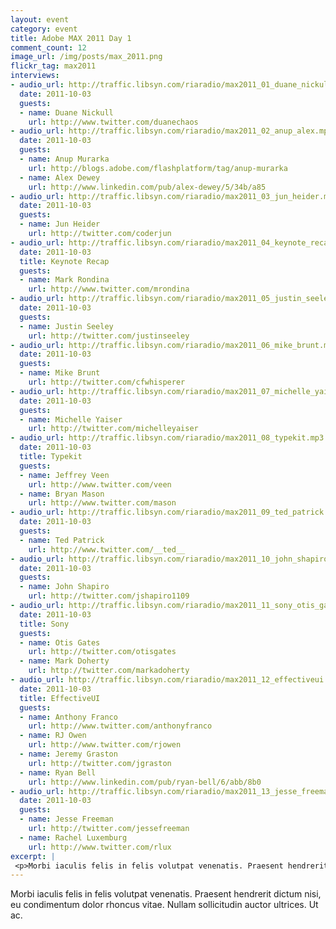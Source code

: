 ```yaml
---
layout: event
category: event
title: Adobe MAX 2011 Day 1
comment_count: 12
image_url: /img/posts/max_2011.png
flickr_tag: max2011
interviews:
- audio_url: http://traffic.libsyn.com/riaradio/max2011_01_duane_nickull.mp3
  date: 2011-10-03
  guests:
  - name: Duane Nickull
    url: http://www.twitter.com/duanechaos
- audio_url: http://traffic.libsyn.com/riaradio/max2011_02_anup_alex.mp3
  date: 2011-10-03
  guests:
  - name: Anup Murarka
    url: http://blogs.adobe.com/flashplatform/tag/anup-murarka
  - name: Alex Dewey
    url: http://www.linkedin.com/pub/alex-dewey/5/34b/a85
- audio_url: http://traffic.libsyn.com/riaradio/max2011_03_jun_heider.mp3
  date: 2011-10-03
  guests:
  - name: Jun Heider
    url: http://twitter.com/coderjun
- audio_url: http://traffic.libsyn.com/riaradio/max2011_04_keynote_recap.mp3
  date: 2011-10-03
  title: Keynote Recap
  guests:
  - name: Mark Rondina
    url: http://www.twitter.com/mrondina
- audio_url: http://traffic.libsyn.com/riaradio/max2011_05_justin_seeley.mp3
  date: 2011-10-03
  guests:
  - name: Justin Seeley
    url: http://twitter.com/justinseeley
- audio_url: http://traffic.libsyn.com/riaradio/max2011_06_mike_brunt.mp3
  date: 2011-10-03
  guests:
  - name: Mike Brunt
    url: http://twitter.com/cfwhisperer
- audio_url: http://traffic.libsyn.com/riaradio/max2011_07_michelle_yaiser.mp3
  date: 2011-10-03
  guests:
  - name: Michelle Yaiser
    url: http://twitter.com/michelleyaiser
- audio_url: http://traffic.libsyn.com/riaradio/max2011_08_typekit.mp3
  date: 2011-10-03
  title: Typekit
  guests:
  - name: Jeffrey Veen
    url: http://www.twitter.com/veen
  - name: Bryan Mason
    url: http://www.twitter.com/mason
- audio_url: http://traffic.libsyn.com/riaradio/max2011_09_ted_patrick.mp3
  date: 2011-10-03
  guests:
  - name: Ted Patrick
    url: http://www.twitter.com/__ted__
- audio_url: http://traffic.libsyn.com/riaradio/max2011_10_john_shapiro.mp3
  date: 2011-10-03
  guests:
  - name: John Shapiro
    url: http://twitter.com/jshapiro1109
- audio_url: http://traffic.libsyn.com/riaradio/max2011_11_sony_otis_gates_mark_doherty.mp3 
  date: 2011-10-03
  title: Sony
  guests:
  - name: Otis Gates
    url: http://twitter.com/otisgates
  - name: Mark Doherty
    url: http://twitter.com/markadoherty
- audio_url: http://traffic.libsyn.com/riaradio/max2011_12_effectiveui.mp3
  date: 2011-10-03
  title: EffectiveUI
  guests:
  - name: Anthony Franco
    url: http://www.twitter.com/anthonyfranco
  - name: RJ Owen
    url: http://www.twitter.com/rjowen
  - name: Jeremy Graston
    url: http://twitter.com/jgraston
  - name: Ryan Bell
    url: http://www.linkedin.com/pub/ryan-bell/6/abb/8b0
- audio_url: http://traffic.libsyn.com/riaradio/max2011_13_jesse_freeman_rachel_luxemburg.mp3
  date: 2011-10-03
  guests:
  - name: Jesse Freeman
    url: http://twitter.com/jessefreeman
  - name: Rachel Luxemburg
    url: http://www.twitter.com/rlux
excerpt: |
 <p>Morbi iaculis felis in felis volutpat venenatis. Praesent hendrerit dictum nisi, eu condimentum dolor rhoncus vitae. Nullam sollicitudin auctor ultrices. Ut ac.</p>
---
```

Morbi iaculis felis in felis volutpat venenatis. Praesent hendrerit dictum nisi, eu condimentum dolor rhoncus vitae. Nullam sollicitudin auctor ultrices. Ut ac.
